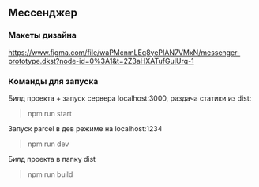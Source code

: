 ## Мессенджер

### Макеты дизайна
https://www.figma.com/file/waPMcnmLEq8yePIAN7VMxN/messenger-prototype.dkst?node-id=0%3A1&t=2Z3aHXATufGuIUrq-1

### Команды для запуска
Билд проекта + запуск сервера localhost:3000, раздача статики из dist:
> npm run start 
> 
Запуск parcel в дев режиме на localhost:1234
>npm run dev
>
Билд проекта в папку dist
>npm run build
> 
